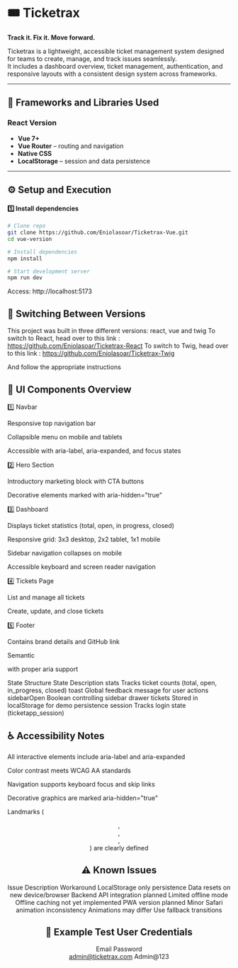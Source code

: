 # 🎟️ Ticketrax  
**Track it. Fix it. Move forward.**

Ticketrax is a lightweight, accessible ticket management system designed for teams to create, manage, and track issues seamlessly.  
It includes a dashboard overview, ticket management, authentication, and responsive layouts with a consistent design system across frameworks.

---

## 🚀 Frameworks and Libraries Used

### **React Version**
- **Vue 7+**
- **Vue Router** – routing and navigation
- **Native CSS**
- **LocalStorage** – session and data persistence

---

## ⚙️ Setup and Execution


#### 1️⃣ Install dependencies
```bash
# Clone repo
git clone https://github.com/Eniolasoar/Ticketrax-Vue.git
cd vue-version

# Install dependencies
npm install

# Start development server
npm run dev
```

Access: http://localhost:5173

## 🔄 Switching Between Versions
This project was built in three different versions: react, vue and twig
To switch to React, head over to this link : https://github.com/Eniolasoar/Ticketrax-React
To switch to Twig, head over to this link : https://github.com/Eniolasoar/Ticketrax-Twig

And follow the appropriate instructions

## 🧩 UI Components Overview
1️⃣ Navbar

Responsive top navigation bar

Collapsible menu on mobile and tablets

Accessible with aria-label, aria-expanded, and focus states

2️⃣ Hero Section

Introductory marketing block with CTA buttons

Decorative elements marked with aria-hidden="true"

3️⃣ Dashboard

Displays ticket statistics (total, open, in progress, closed)

Responsive grid: 3x3 desktop, 2x2 tablet, 1x1 mobile

Sidebar navigation collapses on mobile

Accessible keyboard and screen reader navigation

4️⃣ Tickets Page

List and manage all tickets

Create, update, and close tickets

5️⃣ Footer

Contains brand details and GitHub link

Semantic <footer> with proper aria support

State Structure
State	Description
stats	Tracks ticket counts (total, open, in_progress, closed)
toast	Global feedback message for user actions
sidebarOpen	Boolean controlling sidebar drawer
tickets	Stored in localStorage for demo persistence
session	Tracks login state (ticketapp_session)

## ♿ Accessibility Notes

All interactive elements include aria-label and aria-expanded

Color contrast meets WCAG AA standards

Navigation supports keyboard focus and skip links

Decorative graphics are marked aria-hidden="true"

Landmarks (<header>, <main>, <footer>, <nav>) are clearly defined

## ⚠️ Known Issues
Issue	Description	Workaround
LocalStorage only persistence	Data resets on new device/browser	Backend API integration planned
Limited offline mode	Offline caching not yet implemented	PWA version planned
Minor Safari animation inconsistency	Animations may differ	Use fallback transitions

## 👥 Example Test User Credentials
Email	                    Password	
admin@ticketrax.com	        Admin@123
